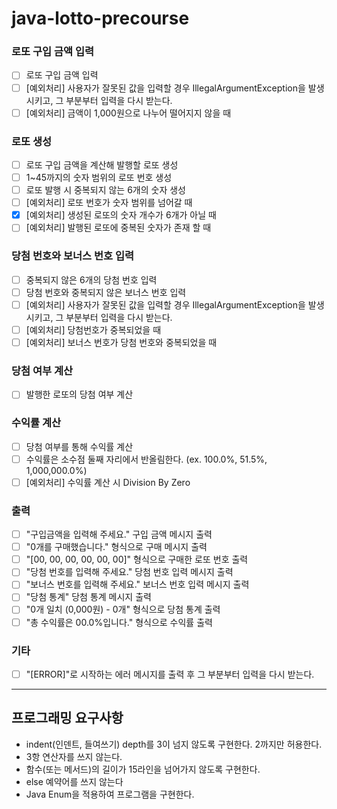 # java-lotto-precourse

### 로또 구입 금액 입력

- [ ] 로또 구입 금액 입력
- [ ] [예외처리] 사용자가 잘못된 값을 입력할 경우 IllegalArgumentException을 발생시키고, 그 부분부터 입력을 다시 받는다.
- [ ] [예외처리] 금액이 1,000원으로 나누어 떨어지지 않을 때

### 로또 생성

- [ ] 로또 구입 금액을 계산해 발행할 로또 생성
- [ ] 1~45까지의 숫자 범위의 로또 번호 생성
- [ ] 로또 발행 시 중복되지 않는 6개의 숫자 생성
- [ ] [예외처리] 로또 번호가 숫자 범위를 넘어갈 때
- [x] [예외처리] 생성된 로또의 숫자 개수가 6개가 아닐 때
- [ ] [예외처리] 발행된 로또에 중복된 숫자가 존재 할 때

### 당첨 번호와 보너스 번호 입력

- [ ] 중복되지 않은 6개의 당첨 번호 입력
- [ ] 당첨 번호와 중복되지 않은 보너스 번호 입력
- [ ] [예외처리] 사용자가 잘못된 값을 입력할 경우 IllegalArgumentException을 발생시키고, 그 부분부터 입력을 다시 받는다.
- [ ] [예외처리] 당첨번호가 중복되었을 때
- [ ] [예외처리] 보너스 번호가 당첨 번호와 중복되었을 때

### 당첨 여부 계산

- [ ] 발행한 로또의 당첨 여부 계산

### 수익률 계산

- [ ] 당첨 여부를 통해 수익률 계산
- [ ] 수익률은 소수점 둘째 자리에서 반올림한다. (ex. 100.0%, 51.5%, 1,000,000.0%)
- [ ] [예외처리] 수익률 계산 시 Division By Zero

### 출력

- [ ] "구입금액을 입력해 주세요." 구입 금액 메시지 출력
- [ ] "0개를 구매했습니다." 형식으로 구매 메시지 출력
- [ ] "[00, 00, 00, 00, 00, 00]" 형식으로 구매한 로또 번호 출력
- [ ] "당첨 번호를 입력해 주세요." 당첨 번호 입력 메시지 출력
- [ ] "보너스 번호를 입력해 주세요." 보너스 번호 입력 메시지 출력
- [ ] "당첨 통계" 당첨 통계 메시지 출력
- [ ] "0개 일치 (0,000원) - 0개" 형식으로 당첨 통계 출력
- [ ] "총 수익률은 00.0%입니다." 형식으로 수익률 출력

### 기타

- [ ] "[ERROR]"로 시작하는 에러 메시지를 출력 후 그 부분부터 입력을 다시 받는다.

---

## 프로그래밍 요구사항

* indent(인덴트, 들여쓰기) depth를 3이 넘지 않도록 구현한다. 2까지만 허용한다.
* 3항 연산자를 쓰지 않는다.
* 함수(또는 메서드)의 길이가 15라인을 넘어가지 않도록 구현한다.
* else 예약어를 쓰지 않는다
* Java Enum을 적용하여 프로그램을 구현한다.